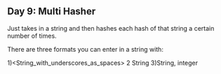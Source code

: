 ## Day 9: Multi Hasher
Just takes in a string and then hashes each hash of that string a certain number of times. 


There are three formats you can enter in a string with:


  1)<String_with_underscores_as_spaces> <integer>
  2 String
  3)String, integer
